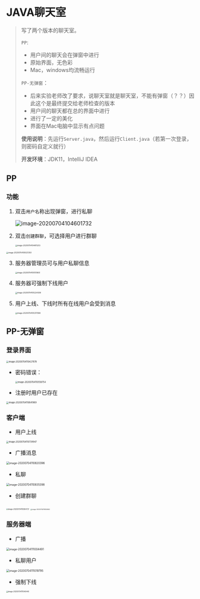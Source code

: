 # JAVA聊天室

> 写了两个版本的聊天室。
>
> `PP`:
>
> - 用户间的聊天会在弹窗中进行
> - 原始界面，无色彩
> - Mac，windows均流畅运行
>
> `PP-无弹窗`：
>
> - 后来实验老师改了要求，说聊天室就是聊天室，不能有弹窗（？？）因此这个是最终提交给老师检查的版本
> - 用户间的聊天都在总的界面中进行
> - 进行了一定的美化
> - 界面在Mac电脑中显示有点问题
>
> **使用说明**：先运行`Server.java`，然后运行`Client.java`（若第一次登录，则密码自定义就行）
>
> **开发环境**：JDK11，IntelliJ IDEA

## PP

### 功能

1. 双击`用户名`称出现弹窗，进行私聊

   ![image-20200704104601732](./images/image-20200704104601732.png)

2. 双击`创建群聊`，可选择用户进行群聊

   <img src="./images/image-20200704104811203.png" alt="image-20200704104811203" style="zoom: 33%;" />

<img src="./images/image-20200704105021350.png" alt="image-20200704105021350" style="zoom:33%;" />

3. 服务器管理员可与用户私聊信息

   <img src="./images/image-20200704105151850.png" alt="image-20200704105151850" style="zoom:33%;" />

4. 服务器可强制下线用户

   <img src="./images/image-20200704105224308.png" alt="image-20200704105224308" style="zoom:33%;" />

5. 用户上线、下线时所有在线用户会受到消息

   <img src="./images/image-20200704105317998.png" alt="image-20200704105317998" style="zoom:33%;" />

## PP-无弹窗

### 登录界面

<img src="./images/image-20200704110427678.png" alt="image-20200704110427678" style="zoom:40%;" />

- 密码错误：

  <img src="./images/image-20200704110558754.png" alt="image-20200704110558754" style="zoom:40%;" />

- 注册时用户已存在

<img src="./images/image-20200704110641969.png" alt="image-20200704110641969" style="zoom:40%;" />

### 客户端

- 用户上线

<img src="./images/image-20200704110739947.png" alt="image-20200704110739947" style="zoom:40%;" />

- 广播消息

<img src="./images/image-20200704110820396.png" alt="image-20200704110820396" style="zoom:50%;" />

- 私聊

<img src="./images/image-20200704110835398.png" alt="image-20200704110835398" style="zoom:50%;" />

- 创建群聊

<img src="./images/image-20200704110904737.png" alt="image-20200704110904737" style="zoom:30%;" />

<img src="./images/image-20200704110926662.png" alt="image-20200704110926662" style="zoom:25%;" />

### 服务器端

- 广播

<img src="./images/image-20200704111004491.png" alt="image-20200704111004491" style="zoom:50%;" />

- 私聊用户

<img src="./images/image-20200704111019795.png" alt="image-20200704111019795" style="zoom:50%;" />

- 强制下线

<img src="./images/image-20200704111040440.png" alt="image-20200704111040440" style="zoom:30%;" />

